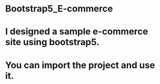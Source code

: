 # Bootstrap5_E-commerce
# I designed a sample e-commerce site using bootstrap5.
# You can import the project and use it.
